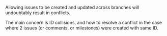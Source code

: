 Allowing issues to be created and updated across branches will undoubtably result in conflicts.

The main concern is ID collisions, and how to resolve a conflict in the case where 2 issues (or comments, or milestones) were created with same ID.
